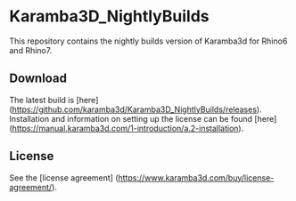 # Karamba3D_NightlyBuilds
This repository contains the nightly builds version of Karamba3d for Rhino6 and Rhino7.

## Download

The latest build is [here] (https://github.com/karamba3d/Karamba3D_NightlyBuilds/releases). 
Installation and information on setting up the license can be found [here] (https://manual.karamba3d.com/1-introduction/a.2-installation). 
    
## License 

See the [license agreement] (https://www.karamba3d.com/buy/license-agreement/). 

